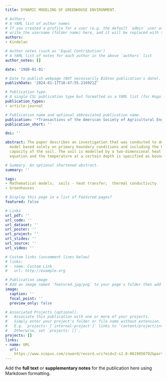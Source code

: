 ```yaml
---
title: DYNAMIC MODELING OF GREENHOUSE ENVIRONMENT.

# Authors
# A YAML list of author names
# If you created a profile for a user (e.g. the default `admin` user at `content/authors/admin/`), 
# write the username (folder name) here, and it will be replaced with their full name and linked to their profile.
authors:
- Kindelan

# Author notes (such as 'Equal Contribution')
# A YAML list of notes for each author in the above `authors` list
author_notes: []

date: '1980-01-01'

# Date to publish webpage (NOT necessarily Bibtex publication's date).
publishDate: '2024-01-17T16:47:55.216921Z'

# Publication type.
# A single CSL publication type but formatted as a YAML list (for Hugo requirements).
publication_types:
- article-journal

# Publication name and optional abbreviated publication name.
publication: '*Transactions of the American Society of Agricultural Engineers*'
publication_short: ''

doi: ''

abstract: The paper describes an investigation that was conducted to develop a mathematical
  model based solely on primary boundary conditions and including the heat storage
  capacity of the soil. The soil is modelled by a two-dimensional heat conduction
  equation and the temperature at a certain depth is specified as boundary condition.

# Summary. An optional shortened abstract.
summary: ''

tags:
- Mathematical models;  soils - heat transfer;  thermal conductivity
- Greenhouses

# Display this page in a list of Featured pages?
featured: false

# Links
url_pdf: ''
url_code: ''
url_dataset: ''
url_poster: ''
url_project: ''
url_slides: ''
url_source: ''
url_video: ''

# Custom links (uncomment lines below)
# links:
# - name: Custom Link
#   url: http://example.org

# Publication image
# Add an image named `featured.jpg/png` to your page's folder then add a caption below.
image:
  caption: ''
  focal_point: ''
  preview_only: false

# Associated Projects (optional).
#   Associate this publication with one or more of your projects.
#   Simply enter your project's folder or file name without extension.
#   E.g. `projects: ['internal-project']` links to `content/project/internal-project/index.md`.
#   Otherwise, set `projects: []`.
projects: []
links:
- name: URL
  url: 
    https://www.scopus.com/inward/record.uri?eid=2-s2.0-0019058792&partnerID=40&md5=c6af3beaed47672c63f99c88cdacbcc6
---
```


Add the **full text** or **supplementary notes** for the publication here using Markdown formatting.
